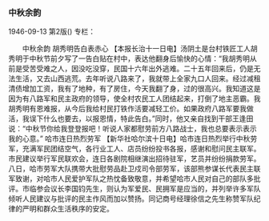 ### 中秋余韵

1946-09-13
第2版()
专栏：

　　中秋余韵
    胡秀明告白表赤心
    【本报长治十一日电】汤阴土是台村铁匠工人胡秀明于中秋节前夕写了一告白贴在村中，表达他翻身后愉快的心情：“我胡秀明从前是受苦受难之人，因没吃没穿，民国十六年出外逃难。二十五年回来后，仍是无法生活，又去山西逃荒。去年听说八路来了，我就带上全家九口人回来。经过减租清债增加工资，我有了地种，有了房住，今天我翻了身，过的很高兴。我知道这是因为有八路军和民主政府的领导，使全村农民工人团结起来，打倒了地主恶霸。我胡秀明有恩难报，从今后我给村民打铁作活要减轻工价。如果政府八路军要我做活，我误下什么也要去，以报恩情，特此告白。”同时，他又亲自找到干部王逢田说：“中秋节你给我登登报吧！听说人家都慰劳前方八路战士，我也总要表示表示我的心意。”
     哈市连日热烈劳军
    【新华社哈尔滨十日电】哈市连日热烈举行中秋劳军，充满军民团结空气，各行业工人、店员纷纷投书各报，感谢和慰问民主联军。市民建议举行军民联欢会，连日各剧院相继演出招待驻军，艺员并纷纷捐款劳军。八日，哈市劳军大队携带大批慰劳品赴卫戍司令部劳军，该部熊参谋长代表民主联军致谢，对哈市人民爱护军队之热忱备致敬意，并希望哈市人民对自己的部队多批评。市临参会议长李国钧先生，则认为军爱民、民拥军是应当的，并列举许多军队倾听人民建议与批评的民主作风而加以赞扬。同记商号经理徐信之先生称赞军队纪律的严明和群众生活秩序的安定。
